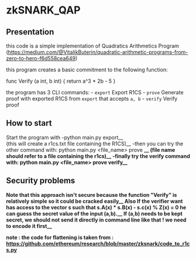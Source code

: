 # zkSNARK_QAP

## Presentation

this code is a simple implementation of Quadratics Arithmetics Program (https://medium.com/@VitalikButerin/quadratic-arithmetic-programs-from-zero-to-hero-f6d558cea649)

this program creates a basic commitment to the following function:

func Verify (a int, b int) {
	 return a^3 * 2b - 5
}

the program has 3 CLI commands:
    - `export` Export R1CS
    - `prove` Generate proof with exported R1CS from `export` that accepts `a, b`
    - `verify` Verify proof


## How to start

Start the program with 
-python main.py export__  
(this will create a r1cs.txt file containing the R1CS)__
-then you can try the other command with: python main.py <file_name> prove <a> <b>__
(file name should refer to a file containing the r1cs)__
-finally try the verify command with:  python main.py <file_name> prove <a> <b> verify__


## Security problems

Note that this approach isn't secure because the function "Verify" is relatively simple so it could be cracked easily__
Also If the verifier want has access to the vector s such that s.A(x) * s.B(x) - s.c(x) % Z(x) = 0 he can guess the secret value of the input (a,b).__
If (a,b) needs to be kept secret, we should not send it directly in command line like that ! we need to encode it first__


note :
the code for flattening is taken from : 
https://github.com/ethereum/research/blob/master/zksnark/code_to_r1cs.py
